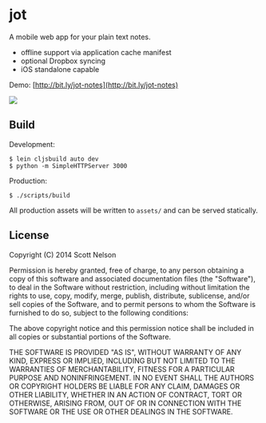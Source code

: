 # jot

A mobile web app for your plain text notes.

* offline support via application cache manifest
* optional Dropbox syncing
* iOS standalone capable

Demo: [http://bit.ly/jot-notes](http://bit.ly/jot-notes)

![](https://dl.dropboxusercontent.com/u/10463543/jot/screenshot.png)

## Build

Development:

    $ lein cljsbuild auto dev
    $ python -m SimpleHTTPServer 3000

Production:

    $ ./scripts/build

All production assets will be written to `assets/` and can be served statically.

## License

Copyright (C) 2014 Scott Nelson

Permission is hereby granted, free of charge, to any person obtaining a copy
of this software and associated documentation files (the "Software"), to deal
in the Software without restriction, including without limitation the rights
to use, copy, modify, merge, publish, distribute, sublicense, and/or sell
copies of the Software, and to permit persons to whom the Software is
furnished to do so, subject to the following conditions:

The above copyright notice and this permission notice shall be included in
all copies or substantial portions of the Software.

THE SOFTWARE IS PROVIDED "AS IS", WITHOUT WARRANTY OF ANY KIND, EXPRESS OR
IMPLIED, INCLUDING BUT NOT LIMITED TO THE WARRANTIES OF MERCHANTABILITY,
FITNESS FOR A PARTICULAR PURPOSE AND NONINFRINGEMENT. IN NO EVENT SHALL THE
AUTHORS OR COPYRIGHT HOLDERS BE LIABLE FOR ANY CLAIM, DAMAGES OR OTHER
LIABILITY, WHETHER IN AN ACTION OF CONTRACT, TORT OR OTHERWISE, ARISING FROM,
OUT OF OR IN CONNECTION WITH THE SOFTWARE OR THE USE OR OTHER DEALINGS IN
THE SOFTWARE.
